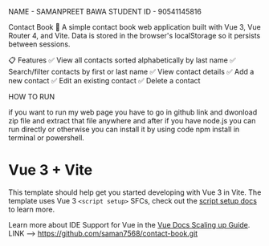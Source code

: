NAME - SAMANPREET BAWA
STUDENT ID - 90541145816


Contact Book 📒
A simple contact book web application built with Vue 3, Vue Router 4, and Vite.
Data is stored in the browser's localStorage so it persists between sessions.


📋 Features
✅ View all contacts sorted alphabetically by last name
✅ Search/filter contacts by first or last name
✅ View contact details
✅ Add a new contact
✅ Edit an existing contact
✅ Delete a contact

HOW TO RUN 

if you want to run my web page you have to go in github link and dwonload zip file and extract that file anywhere and after if you have node.js you can run directly or otherwise you can install it by using code npm install in terminal or powershell.
# Vue 3 + Vite

This template should help get you started developing with Vue 3 in Vite. The template uses Vue 3 `<script setup>` SFCs, check out the [script setup docs](https://v3.vuejs.org/api/sfc-script-setup.html#sfc-script-setup) to learn more.

Learn more about IDE Support for Vue in the [Vue Docs Scaling up Guide](https://vuejs.org/guide/scaling-up/tooling.html#ide-support).
LINK --> https://github.com/saman7568/contact-book.git
